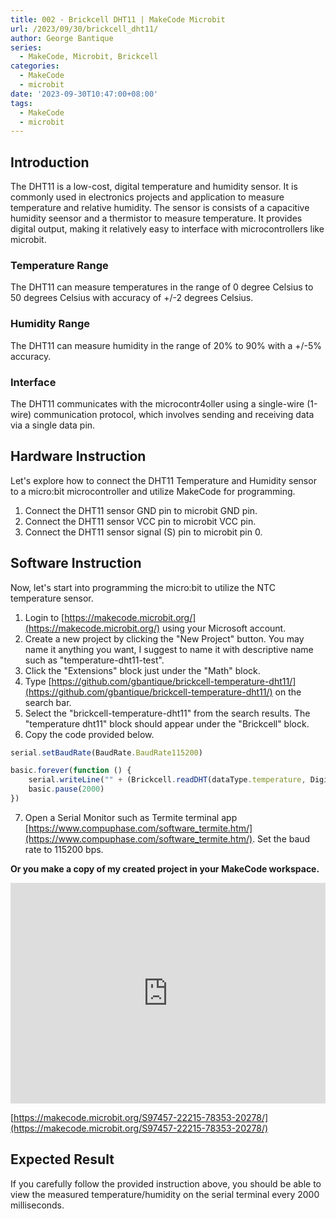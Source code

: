 ```yaml
---
title: 002 - Brickcell DHT11 | MakeCode Microbit
url: /2023/09/30/brickcell_dht11/
author: George Bantique
series:
  - MakeCode, Microbit, Brickcell
categories:
  - MakeCode
  - microbit
date: '2023-09-30T10:47:00+08:00'
tags:
  - MakeCode
  - microbit
---
```



## **Introduction**

The DHT11 is a low-cost, digital temperature and humidity sensor. It is commonly used in electronics projects and application to measure temperature and relative humidity. The sensor is consists of a capacitive humidity seensor and a thermistor to measure temperature. It provides digital output, making it relatively easy to interface with microcontrollers like microbit.

### **Temperature Range**

The DHT11 can measure temperatures in the range of 0 degree Celsius to 50 degrees Celsius with accuracy of +/-2 degrees Celsius.

### **Humidity Range**

The DHT11 can measure humidity in the range of 20% to 90% with a +/-5% accuracy.

### **Interface**

The DHT11 communicates with the microcontr4oller using a single-wire (1-wire) communication protocol, which involves sending and receiving data via a single data pin.

## **Hardware Instruction**

Let's explore how to connect the DHT11 Temperature and Humidity sensor to a micro:bit microcontroller and utilize MakeCode for programming.

1. Connect the DHT11 sensor GND pin to microbit GND pin.
2. Connect the DHT11 sensor VCC pin to microbit VCC pin.
3. Connect the DHT11 sensor signal (S) pin to microbit pin 0.

## **Software Instruction**

Now, let's start into programming the micro:bit to utilize the NTC temperature sensor.

1. Login to [https://makecode.microbit.org/](https://makecode.microbit.org/) using your Microsoft account.
2. Create a new project by clicking the "New Project" button. You may name it anything you want, I suggest to name it with descriptive name such as "temperature-dht11-test".
3. Click the "Extensions" block just under the "Math" block.
4. Type [https://github.com/gbantique/brickcell-temperature-dht11/](https://github.com/gbantique/brickcell-temperature-dht11/) on the search bar.
5. Select the "brickcell-temperature-dht11" from the search results. The "temperature dht11" block should appear under the "Brickcell" block.
6. Copy the code provided below.

```ts
serial.setBaudRate(BaudRate.BaudRate115200)

basic.forever(function () {
    serial.writeLine("" + (Brickcell.readDHT(dataType.temperature, DigitalPin.P0)))
    basic.pause(2000)
})
```
7. Open a Serial Monitor such as Termite terminal app [https://www.compuphase.com/software_termite.htm/](https://www.compuphase.com/software_termite.htm/). Set the baud rate to 115200 bps.

**Or you make a copy of my created project in your MakeCode workspace.**

<div style="position:relative;height:0;padding-bottom:70%;overflow:hidden;"><iframe style="position:absolute;top:0;left:0;width:100%;height:100%;" src="https://makecode.microbit.org/#pub:S97457-22215-78353-20278" frameborder="0" sandbox="allow-popups allow-forms allow-scripts allow-same-origin"></iframe></div>

[https://makecode.microbit.org/S97457-22215-78353-20278/](https://makecode.microbit.org/S97457-22215-78353-20278/)

## **Expected Result**

If you carefully follow the provided instruction above, you should be able to view the measured temperature/humidity on the serial terminal every 2000 milliseconds.

